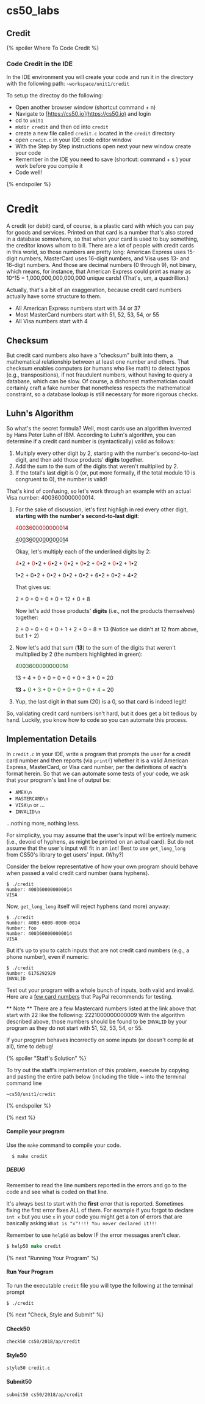 # cs50_labs
## Credit 

{% spoiler Where To Code Credit  %}

### Code Credit in the IDE 

In the IDE environment you will create your code and run it in the directory with the following path:
   `~workspace/unit1/credit`

To setup the directoy do the following:

  * Open another browser window (shortcut command + n)
  * Navigate to [https://cs50.io](https://cs50.io) and login
  * cd to `unit1`
  * `mkdir credit` and then cd into `credit`
  * create a new file called `credit.c` located in the `credit` directory
  * open `credit.c` in your IDE code editor window
  * With the Step by Step instructions open next your new window create your code
  * Remember in the IDE you need to save (shortcut: command + s ) your work before you compile it
  * Code well! 

{% endspoiler %}

# Credit

A credit (or debit) card, of course, is a plastic card with which you can pay for goods and services. Printed on that card is a number that's also stored in a database somewhere, so that when your card is used to buy something, the creditor knows whom to bill. There are a lot of people with credit cards in this world, so those numbers are pretty long: American Express uses 15-digit numbers, MasterCard uses 16-digit numbers, and Visa uses 13- and 16-digit numbers.  And those are decimal numbers (0 through 9), not binary, which means, for instance, that American Express could print as many as 10^15 = 1,000,000,000,000,000 unique cards! (That's, um, a quadrillion.)

Actually, that's a bit of an exaggeration, because credit card numbers actually have some structure to them. 

   * All American Express numbers start with 34 or 37
   * Most MasterCard numbers start with 51, 52, 53, 54, or 55
   * All Visa numbers start with 4

## Checksum

But credit card numbers also have a "checksum" built into them, a mathematical relationship between at least one number and others. That checksum enables computers (or humans who like math) to detect typos (e.g., transpositions), if not fraudulent numbers, without having to query a database, which can be slow. Of course, a dishonest mathematician could certainly craft a fake number that nonetheless respects the mathematical constraint, so a database lookup is still necessary for more rigorous checks.

## Luhn's Algorithm 

So what's the secret formula?  Well, most cards use an algorithm invented by Hans Peter Luhn of IBM. According to Luhn's algorithm, you can determine if a credit card number is (syntactically) valid as follows:

1. Multiply every other digit by 2, starting with the number's second-to-last digit, and then add those products' **digits** together.
1. Add the sum to the sum of the digits that weren't multiplied by 2.
1. If the total's last digit is 0 (or, put more formally, if the total modulo 10 is congruent to 0), the number is valid!

That's kind of confusing, so let's work through an example with an actual Visa number: 4003600000000014.

1. For the sake of discussion, let's first highligh in red every other digit, **starting with the number's second-to-last digit**:
   
   <span style="color: red">4</span>0<span style="color: red">0</span>3<span style="color: red">6</span>0<span style="color: red">0</span>0<span style="color: red">0</span>0<span style="color: red">0</span>0<span style="color: red">0</span>0<span style="color: red">1</span>4
   
   <u>4</u>0<u>0</u>3<u>6</u>0<u>0</u>0<u>0</u>0<u>0</u>0<u>0</u>0<u>1</u>4

   Okay, let's multiply each of the underlined digits by 2:
   
   <span style="color: red">4</span>•2 + <span style="color: red">0</span>•2 + <span style="color: red">6</span>•2 + <span style="color: red">0</span>•2 + <span style="color: red">0</span>•2 + <span style="color: red">0</span>•2 + <span style="color: red">0</span>•2 + <span style="color: red">1</span>•2

   1•2 + 0•2 + 0•2 + 0•2 + 0•2 + 6•2 + 0•2 + 4•2

   That gives us:

   2 + 0 + 0 + 0 + 0 + 12 + 0 + 8

   Now let's add those products' **digits** (i.e., not the products themselves) together:

   2 + 0 + 0 + 0 + 0 + 1 + 2 + 0 + 8 = 13 (Notice we didn't at 12 from above, but 1 + 2)

1. Now let's add that sum (**13**) to the sum of the digits that weren't multiplied by 2 (the numbers highlighted in green):

   4<span style="color: green">0</span>0<span style="color: green">3</span>6<span style="color: green">0</span>0<span style="color: green">0</span>0<span style="color: green">0</span>0<span style="color: green">0</span>0<span style="color: green">0</span>1<span style="color: green">4</span>

   13 + 4 + 0 + 0 + 0 + 0 + 0 + 3 + 0 = 20
   
   **13** + <span style="color: green">0</span> + <span style="color: green">3</span> + <span style="color: green">0</span> + <span style="color: green">0</span> + <span style="color: green">0</span> + <span style="color: green">0</span> + <span style="color: green">0</span> + <span style="color: green">4</span> = 20

1. Yup, the last digit in that sum (20) is a 0, so that card is indeed legit!

So, validating credit card numbers isn't hard, but it does get a bit tedious by hand. Luckily, you know how to code so you can automate this process.

## Implementation Details 

In `credit.c` in your IDE, write a program that prompts the user for a credit card number and then reports (via `printf`) whether it is a valid American Express, MasterCard, or Visa card number, per the definitions of each's format herein. So that we can automate some tests of your code, we ask that your program's last line of output be:

   * `AMEX\n`
   * `MASTERCARD\n`
   * `VISA\n` 
or  ...
   * `INVALID\n`

...nothing more, nothing less. 

For simplicity, you may assume that the user's input will be entirely numeric (i.e., devoid of hyphens, as might be printed on an actual card). But do not assume that the user's input will fit in an `int`! Best to use `get_long_long` from CS50's library to get users' input. (Why?)

Consider the below representative of how your own program should behave when passed a valid credit card number (sans hyphens).

```
$ ./credit
Number: 4003600000000014
VISA
```

Now, `get_long_long` itself will reject hyphens (and more) anyway:

```
$ ./credit
Number: 4003-6000-0000-0014
Number: foo
Number: 4003600000000014
VISA
```

But it's up to you to catch inputs that are not credit card numbers (e.g., a phone number), even if numeric:

```
$ ./credit
Number: 6176292929
INVALID
```

Test out your program with a whole bunch of inputs, both valid and invalid. Here are a [few card numbers](https://developer.paypal.com/docs/classic/payflow/payflow-pro/payflow-pro-testing/#credit-card-numbers-for-testing) that PayPal recommends for testing.

** Note ** There are a few Mastercard numbers listed at the link above that start with 22 like the following: 2221000000000009
With the algorithm described above, those numbers should be found to be `INVALID` by your program as they do not start with 51, 52, 53, 54, or 55. 

If your program behaves incorrectly on some inputs (or doesn't compile at all), time to debug!

{% spoiler "Staff's Solution" %}

To try out the staff’s implementation of this problem, execute by copying and pasting the entire path below (including the tilde ~ into the terminal command line

```
~cs50/unit1/credit 
```

{% endspoiler %}

{% next %}

#### Compile your program
Use the `make` command to compile your code.
```
  $ make credit 
```

##### DEBUG

Remember to read the line numbers reported in the errors and go to the code and see what is coded on that line. 

It's always best to start with the **first** error that is reported. Sometimes fixing the first error fixes ALL of them. 
For example if you forgot to declare `int x` but you use `x` in your code you might get a ton of errors that are basically asking `What is "x"!!!! You never declared it!!!`

Remember to use `help50` as below IF the error messages aren't clear. 

```csh
$ help50 make credit
```

{% next "Running Your Program" %}

#### Run Your Program

To run the executable `credit` file you will type the following at the terminal prompt
````
$ ./credit
````

{% next "Check, Style and Submit" %}

#### Check50
```
check50 cs50/2018/ap/credit
```

#### Style50
```
style50 credit.c
```

#### Submit50
```
submit50 cs50/2018/ap/credit
```

